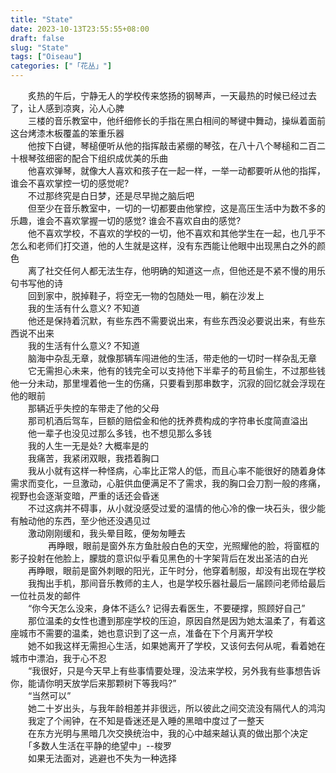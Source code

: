 ```yaml
---  
title: "State"  
date: 2023-10-13T23:55:55+08:00  
draft: false  
slug: "State"  
tags: ["Oiseau"]  
categories: ["「花丛」"]  
---  
```

　　炙热的午后，宁静无人的学校传来悠扬的钢琴声，一天最热的时候已经过去了，让人感到凉爽，沁人心脾  
　　三楼的音乐教室中，他纤细修长的手指在黑白相间的琴键中舞动，操纵着面前这台烤漆木板覆盖的笨重乐器  
　　他按下白键，琴槌便听从他的指挥敲击紧绷的琴弦，在八十八个琴槌和二百二十根琴弦细密的配合下组织成优美的乐曲  
　　他喜欢弹琴，就像大人喜欢和孩子在一起一样，一举一动都要听从他的指挥，谁会不喜欢掌控一切的感觉呢?  
　　不过那终究是白日梦，还是尽早抛之脑后吧  
　　但至少在音乐教室中，一切的一切都要由他掌控，这是高压生活中为数不多的乐趣，谁会不喜欢掌握一切的感觉? 谁会不喜欢自由的感觉?  
　　他不喜欢学校，不喜欢的学校的一切，他不喜欢和其他学生在一起，也几乎不怎么和老师们打交道，他的人生就是这样，没有东西能让他眼中出现黑白之外的颜色  
　　离了社交任何人都无法生存，他明确的知道这一点，但他还是不紧不慢的用乐句书写他的诗  
　　回到家中，脱掉鞋子，将空无一物的包随处一甩，躺在沙发上  
　　我的生活有什么意义? 不知道  
　　他还是保持着沉默，有些东西不需要说出来，有些东西没必要说出来，有些东西说不出来  
　　我的生活有什么意义? 不知道  
　　脑海中杂乱无章，就像那辆车闯进他的生活，带走他的一切时一样杂乱无章  
　　它无需担心未来，他有的钱完全可以支持他下半辈子的苟且偷生，不过那些钱他一分未动，那里埋着他一生的伤痛，只要看到那串数字，沉寂的回忆就会浮现在他的眼前  
　　那辆近乎失控的车带走了他的父母  
　　那司机酒后驾车，巨额的赔偿金和他的抚养费构成的字符串长度简直溢出  
　　他一辈子也没见过那么多钱，也不想见那么多钱  
　　我的人生一无是处? 大概率是的  
　　我痛苦，我紧闭双眼，我捂着胸口  
　　我从小就有这样一种怪病，心率比正常人的低，而且心率不能很好的随着身体需求而变化，一旦激动，心脏供血便满足不了需求，我的胸口会刀割一般的疼痛，视野也会逐渐变暗，严重的话还会昏迷  
　　不过这病并不碍事，从小就没感受过爱的温情的他心冷的像一块石头，很少能有触动他的东西，至少他还没遇见过  
　　激动刚刚缓和，我头晕目眩，便匆匆睡去  
　　
　　再睁眼，眼前是窗外东方鱼肚般白色的天空，光照耀他的脸，将窗框的影子投射在他脸上，朦胧的意识似乎看见黑色的十字架背后在发出圣洁的白光  
　　再睁眼，眼前是窗外刺眼的阳光，正午时分，他穿着制服，却没有出现在学校  
　　我掏出手机，那间音乐教师的主人，也是学校乐器社最后一届顾问老师给最后一位社员发的邮件  
　　“你今天怎么没来，身体不适么? 记得去看医生，不要硬撑，照顾好自己”  
　　那位温柔的女性也遭到那座学校的压迫，原因自然是因为她太温柔了，有着这座城市不需要的温柔，她也意识到了这一点，准备在下个月离开学校  
　　她不如我这样无需担心生活，如果她离开了学校，又该何去何从呢，看着她在城市中漂泊，我于心不忍  
　　“我很好，只是今天早上有些事情要处理，没法来学校，另外我有些事想告诉你，能请你明天放学后来那颗树下等我吗?”  
　　“当然可以”  
　　她二十岁出头，与我年龄相差并非很远，所以彼此之间交流没有隔代人的鸿沟  
　　我定了个闹钟，在不知是昏迷还是入睡的黑暗中度过了一整天  
　　在东方光明与黑暗几次交换统治中，我的心中越来越认真的做出那个决定  
　　「多数人生活在平静的绝望中」--梭罗  
　　如果无法面对，逃避也不失为一种选择  
　　
　　
　　
　　
